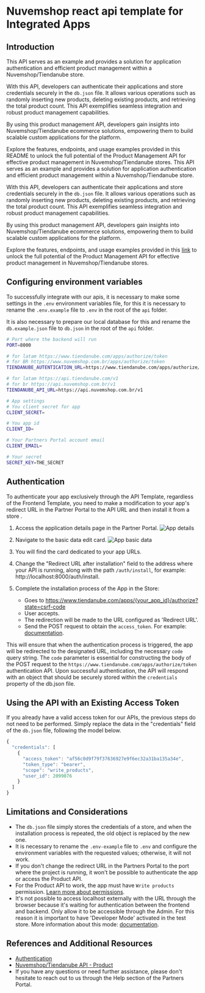 # Nuvemshop react api template for Integrated Apps

## Introduction

This API serves as an example and provides a solution for application authentication and efficient product management within a Nuvemshop/Tiendanube store.

With this API, developers can authenticate their applications and store credentials securely in the `db.json` file. It allows various operations such as randomly inserting new products, deleting existing products, and retrieving the total product count. This API exemplifies seamless integration and robust product management capabilities.

By using this product management API, developers gain insights into Nuvemshop/Tiendanube ecommerce solutions, empowering them to build scalable custom applications for the platform.

Explore the features, endpoints, and usage examples provided in this README to unlock the full potential of the Product Management API for effective product management in Nuvemshop/Tiendanube stores.
This API serves as an example and provides a solution for application authentication and efficient product management within a Nuvemshop/Tiendanube store.

With this API, developers can authenticate their applications and store credentials securely in the `db.json` file. It allows various operations such as randomly inserting new products, deleting existing products, and retrieving the total product count. This API exemplifies seamless integration and robust product management capabilities.

By using this product management API, developers gain insights into Nuvemshop/Tiendanube ecommerce solutions, empowering them to build scalable custom applications for the platform.

Explore the features, endpoints, and usage examples provided in this [link](https://dev.nuvemshop.com.br/en/docs/getting-started#nuvemshop-api) to unlock the full potential of the Product Management API for effective product management in Nuvemshop/Tiendanube stores.

## Configuring environment variables

To successfully integrate with our apis, it is necessary to make some settings in the `.env` environment variables file, for this it is necessary to rename the `.env.example` file to `.env` in the root of the `api` folder.

It is also necessary to prepare our local database for this and rename the `db.example.json` file to `db.json` in the root of the `api` folder.

```bash
# Port where the backend will run
PORT=8000

# for latam https://www.tiendanube.com/apps/authorize/token
# for BR https://www.nuvemshop.com.br/apps/authorize/token
TIENDANUBE_AUTENTICATION_URL=https://www.tiendanube.com/apps/authorize/token

# for latam https://api.tiendanube.com/v1
# for br https://api.nuvemshop.com.br/v1
TIENDANUBE_API_URL=https://api.nuvemshop.com.br/v1

# App settings
# You client secret for app
CLIENT_SECRET=

# You app id
CLIENT_ID=

# Your Partners Portal account email
CLIENT_EMAIL=

# Your secret
SECRET_KEY=THE_SECRET
```

## Authentication

To authenticate your app exclusively through the API Template, regardless of the Frontend Template, you need to make a modification to your app's redirect URL in the Partner Portal to the API URL and then install it from a store .

1. Access the application details page in the Partner Portal.
   ![App details](./docs/my-new-app.png "App details")

2. Navigate to the basic data edit card.
   ![App basic data](./docs/card-basic-data.png "App basic data")

3. You will find the card dedicated to your app URLs.
4. Change the "Redirect URL after installation" field to the address where your API is running, along with the path `/auth/install`, for example: http://localhost:8000/auth/install.
5. Complete the installation process of the App in the Store:
   - Goes to https://www.tiendanube.com/apps/{your_app_id}/authorize?state=csrf-code
   - User accepts.
   - The redirection will be made to the URL configured as 'Redirect URL'.
   - Send the POST request to obtain the `access_token`. For example: [documentation](https://tiendanube.github.io/api-documentation/authentication#example).

This will ensure that when the authentication process is triggered, the app will be redirected to the designated URL, including the necessary `code` query string. The `code` parameter is essential for constructing the body of the POST request to the `https://www.tiendanube.com/apps/authorize/token` authentication API. Upon successful authentication, the API will respond with an object that should be securely stored within the `credentials` property of the db.json file.

## Using the API with an Existing Access Token

If you already have a valid access token for our APIs, the previous steps do not need to be performed. Simply replace the data in the "credentials" field of the `db.json` file, following the model below.

```ts
{
  "credentials": [
    {
      "access_token": "af56c0d9f79f37636927e9f6ec32a31ba135a34e",
      "token_type": "bearer",
      "scope": "write_products",
      "user_id": 2099076
    }
  ]
}
```

## Limitations and Considerations

- The `db.json` file simply stores the credentials of a store, and when the installation process is repeated, the old object is replaced by the new one.
- It is necessary to rename the `.env-example` file to `.env` and configure the environment variables with the requested values; otherwise, it will not work.
- If you don't change the redirect URL in the Partners Portal to the port where the project is running, it won't be possible to authenticate the app or access the Product API.
- For the Product API to work, the app must have `Write products` permission. [Learn more about permissions](https://dev.nuvemshop.com.br/en/docs/developer-tools/nuvemshop-api#accessing-the-product-api).
- It's not possible to access localhost externally with the URL through the browser because it's waiting for authentication between the frontend and backend. Only allow it to be accessible through the Admin. For this reason it is important to have 'Developer Mode' activated in the test store. More information about this mode: [documentation](https://dev.nuvemshop.com.br/en/docs/applications/native#developer-mode).

## References and Additional Resources

- [Authentication](https://dev.nuvemshop.com.br/en/docs/applications/authentication)
- [Nuvemshop/Tiendanube API - Product](https://dev.nuvemshop.com.br/en/docs/developer-tools/nuvemshop-api#accessing-the-product-api)
- If you have any questions or need further assistance, please don't hesitate to reach out to us through the Help section of the Partners Portal.
